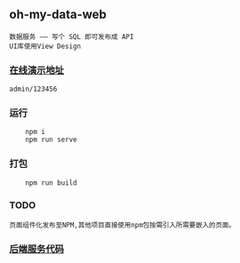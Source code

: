 ## oh-my-data-web

    数据服务 —— 写个 SQL 即可发布成 API
    UI库使用View Design
### [在线演示地址](http://47.111.102.84:8080/project/ohmydata/#/login)
    admin/123456
### 运行

```
    npm i
    npm run serve
```

### 打包

```
    npm run build
```
### TODO
    页面组件化发布至NPM,其他项目直接使用npm包按需引入所需要嵌入的页面。
    
<!-- ### [在线示例](https://github.com/sjhleo/vue-preset-template/blob/master/README.md) -->
### [后端服务代码](https://github.com/xuanbo/ohmydata)


